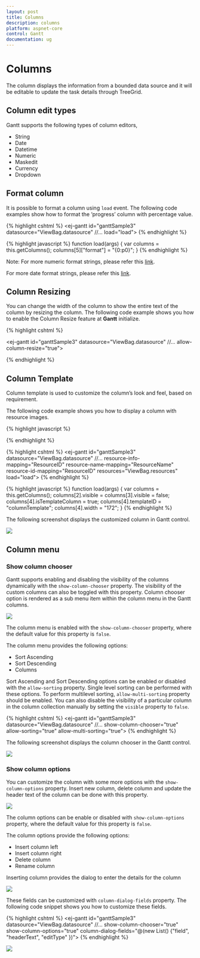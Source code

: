 ```yaml
---
layout: post
title: Columns
description: columns
platform: aspnet-core
control: Gantt
documentation: ug
---
```

# Columns

The column displays the information from a bounded data source and it will be editable to update the task details through TreeGrid.

## Column edit types

Gantt supports the following types of column editors,

  * String 
  * Date
  * Datetime
  * Numeric
  * Maskedit
  * Currency
  * Dropdown
  
## Format column

It is possible to format a column using `load` event. The following code examples show how to format the ‘progress’ column with percentage value.

{% highlight cshtml %}
  <ej-gantt id="ganttSample3" datasource="ViewBag.datasource" 
          //...
          load="load">
  </ejGantt>
{% endhighlight %}

{% highlight javascript %}
    function load(args) {
        var columns = this.getColumns();
        columns[5]["format"] = "{0:p0}";
    }
{% endhighlight %}

Note: For more numeric format strings, please refer this [link](https://msdn.microsoft.com/library/dwhawy9k(v=vs.100).aspx).

For more date format strings, please refer this [link](https://msdn.microsoft.com/library/az4se3k1(v=vs.100).aspx).

## Column Resizing

You can change the width of the column to show the entire text of the column by resizing the column. The following code example shows you how to enable the Column Resize feature at **Gantt** initialize.

{% highlight cshtml %}

 <ej-gantt id="ganttSample3" datasource="ViewBag.datasource" 
          //...
          allow-column-resize="true">
  </ejGantt>

{% endhighlight %}

## Column Template

Column template is used to customize the column’s look and feel, based on requirement. 

The following code example shows you how to display a column with resource images.

{% highlight javascript %}
<script type="text/x-jsrender" id="columnTemplate">
    {{if #data['resourceNames']}}
    <div style="display:inline-block;position:relative;left:10px;top:1px">
        <img src="images/gantt/{{:#data['resourceNames']}}.png" height="40px" />
    </div>
    <div style='display:inline-block;width:100%;position:relative;left:10px;top:2px'>{{:#data['resourceNames']}}</div>
    {{/if}}
</script>
{% endhighlight %}

{% highlight cshtml %}
 <ej-gantt id="ganttSample3" datasource="ViewBag.datasource" 
        //...
        resource-info-mapping="ResourceID"
        resource-name-mapping="ResourceName"
        resource-id-mapping="ResourceID"
        resources="ViewBag.resources"
        load="load">
  </ejGantt>
{% endhighlight %}

{% highlight javascript %}
    function load(args) {
        var columns = this.getColumns();
        columns[2].visible = columns[3].visible = false;
        columns[4].isTemplateColumn = true;
        columns[4].templateID = "columnTemplate";
        columns[4].width = "172";
    }
{% endhighlight %}

The following screenshot displays the customized column in Gantt control.

![](Columns_images/Columns_img7.png)

## Column menu

### Show column chooser

Gantt supports enabling and disabling the visibility of the columns dynamically with the `show-column-chooser` property. The visibility of the custom columns can also be toggled with this property. Column chooser option is rendered as a sub menu item within the column menu in the Gantt columns. 

![](Columns_images/Columns_img2.png)

The column menu is enabled with the `show-column-chooser` property, where the default value for this property is `false`.

The column menu provides the following options:

* Sort Ascending
* Sort Descending
* Columns 

Sort Ascending and Sort Descending options can be enabled or disabled with the `allow-sorting` property. Single level sorting can be performed with these options. To perform multilevel sorting, `allow-multi-sorting` property should be enabled. You can also disable the visibility of a particular column in the column collection manually by setting the `visible` property to `false`.

{% highlight cshtml %}
<ej-gantt id="ganttSample3" datasource="ViewBag.datasource" 
        //...
        show-column-chooser="true"
        allow-sorting="true"
        allow-multi-sorting="true">
  </ejGantt>
{% endhighlight %}

The following screenshot displays the column chooser in the Gantt control.

![](Columns_images/Columns_img3.png)

### Show column options

You can customize the column with some more options with the `show-column-options` property. Insert new column, delete column and update the header text of the column can be done with this property.

![](Columns_images/Columns_img4.png)

The column options can be enable or disabled with `show-column-options` property, where the default value for this property is `false`.

The column options provide the following options:

* Insert column left
* Insert column right
* Delete column
* Rename column

Inserting column provides the dialog to enter the details for the column

![](Columns_images/Columns_img5.png)

These fields can be customized with `column-dialog-fields` property. The following code snippet shows you how to customize these fields.

{% highlight cshtml %}
<ej-gantt id="ganttSample3" datasource="ViewBag.datasource" 
        //...
        show-column-chooser="true"
        show-column-options="true"
        column-dialog-fields="@(new List<string>() {"field", "headerText", "editType" })">
  </ejGantt>
{% endhighlight %}

![](Columns_images/Columns_img6.png)

